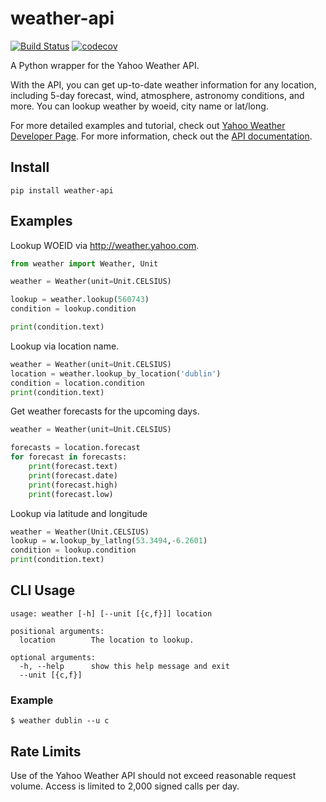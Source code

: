 weather-api
===========

[![Build
Status](https://travis-ci.org/AnthonyBloomer/weather-api.svg?branch=master)](https://travis-ci.org/AnthonyBloomer/weather-api)
[![codecov](https://codecov.io/gh/AnthonyBloomer/weather-api/branch/master/graph/badge.svg)](https://codecov.io/gh/AnthonyBloomer/weather-api)

A Python wrapper for the Yahoo Weather API.

With the API, you can get up-to-date weather information for any
location, including 5-day forecast, wind, atmosphere, astronomy
conditions, and more. You can lookup weather by woeid, city name or
lat/long.

For more detailed examples and tutorial, check out [Yahoo Weather
Developer Page](). For more information, check out the [API
documentation]().

Install
-------

    pip install weather-api

Examples
--------

Lookup WOEID via <http://weather.yahoo.com>.

``` python
from weather import Weather, Unit

weather = Weather(unit=Unit.CELSIUS)

lookup = weather.lookup(560743)
condition = lookup.condition

print(condition.text)
```

Lookup via location name.

``` python
weather = Weather(unit=Unit.CELSIUS)
location = weather.lookup_by_location('dublin')
condition = location.condition
print(condition.text)
```

Get weather forecasts for the upcoming days.

``` python
weather = Weather(unit=Unit.CELSIUS)

forecasts = location.forecast
for forecast in forecasts:
    print(forecast.text)
    print(forecast.date)
    print(forecast.high)
    print(forecast.low)
```

Lookup via latitude and longitude

``` python
weather = Weather(Unit.CELSIUS)
lookup = w.lookup_by_latlng(53.3494,-6.2601)
condition = lookup.condition
print(condition.text)
```

CLI Usage
---------

``` {.sourceCode .}
usage: weather [-h] [--unit [{c,f}]] location

positional arguments:
  location        The location to lookup.

optional arguments:
  -h, --help      show this help message and exit
  --unit [{c,f}]
```

### Example

``` {.sourceCode .}
$ weather dublin --u c
```

## Rate Limits

Use of the Yahoo Weather API should not exceed reasonable request volume. Access is limited to 2,000 signed calls per day.
